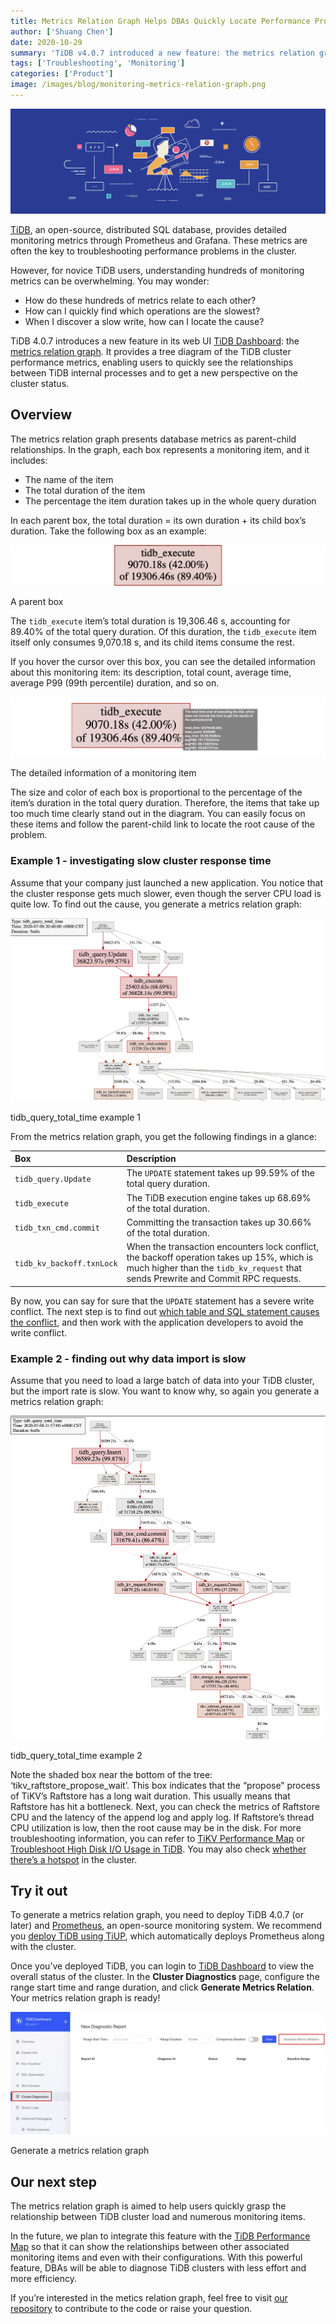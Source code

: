 ```yaml
---
title: Metrics Relation Graph Helps DBAs Quickly Locate Performance Problems in TiDB
author: ['Shuang Chen']
date: 2020-10-29
summary: 'TiDB v4.0.7 introduced a new feature: the metrics relation graph. It helps users clearly see the relationship between different performance metrics in a database cluster and thus quickly locate the root causes of performance problems.'
tags: ['Troubleshooting', 'Monitoring']
categories: ['Product']
image: /images/blog/monitoring-metrics-relation-graph.png
---
```


![Monitoring Metrics Relation Graph](media/monitoring-metrics-relation-graph.png)

[TiDB](https://docs.pingcap.com/tidb/stable), an open-source, distributed SQL database, provides detailed monitoring metrics through Prometheus and Grafana. These metrics are often the key to troubleshooting performance problems in the cluster.

However, for novice TiDB users, understanding hundreds of monitoring metrics can be overwhelming. You may wonder:

* How do these hundreds of metrics relate to each other?
* How can I quickly find which operations are the slowest?
* When I discover a slow write, how can I locate the cause?

TiDB 4.0.7 introduces a new feature in its web UI [TiDB Dashboard](https://docs.pingcap.com/tidb/stable/dashboard-intro): the [metrics relation graph](https://docs.pingcap.com/tidb/stable/dashboard-metrics-relation). It provides a tree diagram of the TiDB cluster performance metrics, enabling users to quickly see the relationships between TiDB internal processes and to get a new perspective on the cluster status.

## Overview

The metrics relation graph presents database metrics as parent-child relationships. In the graph, each box represents a monitoring item, and it includes:

* The name of the item
* The total duration of the item
* The percentage the item duration takes up in the whole query duration

In each parent box, the total duration = its own duration + its child box’s duration. Take the following box as an example:

![The metrics relation graph parent box](media/monitoring-metrics-relation-graph-parent-box.png)
<div class="caption-center">A parent box</div>

The `tidb_execute` item’s total duration is 19,306.46 s, accounting for 89.40% of the total query duration. Of this duration, the `tidb_execute` item itself only consumes 9,070.18 s, and its child items consume the rest.

If you hover the cursor over this box, you can see the detailed information about this monitoring item: its description, total count, average time, average P99 (99th percentile) duration, and so on.

![The metrics relation graph detailed information](media/monitoring-metrics-relation-graph-detailed-info.png)
<div class="caption-center">The detailed information of a monitoring item</div>

The size and color of each box is proportional to the percentage of the item’s duration in the total query duration. Therefore, the items that take up too much time clearly stand out in the diagram. You can easily focus on these items and follow the parent-child link to locate the root cause of the problem.

### Example 1 - investigating slow cluster response time

Assume that your company just launched a new application. You notice that the cluster response gets much slower, even though the server CPU load is quite low. To find out the cause, you generate a metrics relation graph:

![tidb_query_total_time example 1](media/monitoring-metrics-relation-graph-tidb_query_total_time-1.png)
<div class="caption-center">tidb_query_total_time example 1</div>

From the metrics relation graph, you get the following findings in a glance:

| Box | Description |
|:--|:-----|
| `tidb_query.Update` | The `UPDATE` statement takes up 99.59% of the total query duration. |
| `tidb_execute` | The TiDB execution engine takes up 68.69% of the total duration. |
| `tidb_txn_cmd.commit` | Committing the transaction takes up 30.66% of the total duration. |
| `tidb_kv_backoff.txnLock` | When the transaction encounters lock conflict, the  backoff operation takes up 15%, which is much higher than the `tidb_kv_request` that sends Prewrite and Commit RPC requests. |

By now, you can say for sure that the `UPDATE` statement has a severe write conflict. The next step is to find out [which table and SQL statement causes the conflict](https://docs.pingcap.com/tidb/stable/troubleshoot-write-conflicts), and then work with the application developers to avoid the write conflict.

### Example 2 - finding out why data import is slow

Assume that you need to load a large batch of data into your TiDB cluster, but the import rate is slow. You want to know why, so again you generate a metrics relation graph:

![tidb_query_total_time example 2](media/monitoring-metrics-relation-graph-tidb_query_total_time-2.png)
<div class="caption-center">tidb_query_total_time example 2</div>

Note the shaded box near the bottom of the tree: ‘tikv_raftstore_propose_wait’. This box indicates that the “propose” process of TiKV’s Raftstore has a long wait duration. This usually means that Raftstore has hit a bottleneck. Next, you can check the metrics of Raftstore CPU and the latency of the append log and apply log. If Raftstore’s thread CPU utilization is low, then the root cause may be in the disk. For more troubleshooting information, you can refer to [TiKV Performance Map](https://asktug.com/_/tidb-performance-map/#/tikv) or [Troubleshoot High Disk I/O Usage in TiDB](https://docs.pingcap.com/tidb/stable/troubleshoot-high-disk-io). You may also check [whether there’s a hotspot](https://docs.pingcap.com/tidb/stable/troubleshoot-hot-spot-issues) in the cluster.

## Try it out

To generate a metrics relation graph, you need to deploy TiDB 4.0.7 (or later) and [Prometheus](https://prometheus.io/), an open-source monitoring system. We recommend you [deploy TiDB using TiUP](https://docs.pingcap.com/tidb/stable/production-deployment-using-tiup), which automatically deploys Prometheus along with the cluster.

Once you’ve deployed TiDB, you can login to [TiDB Dashboard](https://docs.pingcap.com/tidb/stable/dashboard-intro) to view the overall status of the cluster. In the **Cluster Diagnostics** page, configure the range start time and range duration, and click **Generate Metrics Relation**. Your metrics relation graph is ready!

![Generate a metrics relation graph](media/monitoring-metrics-relation-graph-generate.png)
<div class="caption-center">Generate a metrics relation graph</div>

## Our next step

The metrics relation graph is aimed to help users quickly grasp the relationship between TiDB cluster load and numerous monitoring items.

In the future, we plan to integrate this feature with the [TiDB Performance Map](https://asktug.com/_/tidb-performance-map/#/) so that it can show the relationships between other associated monitoring items and even with their configurations. With this powerful feature, DBAs will be able to diagnose TiDB clusters with less effort and more efficiency.

If you’re interested in the metics relation graph, feel free to visit [our repository](https://github.com/pingcap-incubator/tidb-dashboard) to contribute to the code or raise your question.
